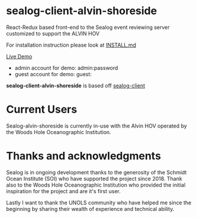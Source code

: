 # sealog-client-alvin-shoreside
React-Redux based front-end to the Sealog event reviewing server customized to support the ALVIN HOV

For installation instruction please look at [INSTALL.md](./INSTALL.md)

[Live Demo](https://sealog-alvin-shoreside.oceandatarat.org)

- admin account for demo: admin:password
- guest account for demo: guest:<no password>

**sealog-client-alvin-shoreside** is based off [sealog-client](https://github.com/webbpinner/sealog-client-shoreside)

# Current Users
Sealog-alvin-shoreside is currently in-use with the Alvin HOV operated by the Woods Hole Oceanographic Institution.

# Thanks and acknowledgments
Sealog is in ongoing development thanks to the generosity of the Schmidt Ocean Institute (SOI) who have supported the project since 2018. Thank also to the Woods Hole Oceanographic Institution who provided the initial inspiration for the project and are it's first user.

Lastly I want to thank the UNOLS community who have helped me since the beginning by sharing their wealth of experience and technical ability.
